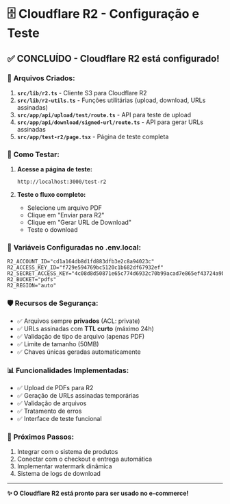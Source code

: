 # 🗄️ Cloudflare R2 - Configuração e Teste

## ✅ **CONCLUÍDO - Cloudflare R2 está configurado!**

### 📁 **Arquivos Criados:**

1. **`src/lib/r2.ts`** - Cliente S3 para Cloudflare R2
2. **`src/lib/r2-utils.ts`** - Funções utilitárias (upload, download, URLs assinadas)
3. **`src/app/api/upload/test/route.ts`** - API para teste de upload
4. **`src/app/api/download/signed-url/route.ts`** - API para gerar URLs assinadas
5. **`src/app/test-r2/page.tsx`** - Página de teste completa

### 🧪 **Como Testar:**

1. **Acesse a página de teste:**
   ```
   http://localhost:3000/test-r2
   ```

2. **Teste o fluxo completo:**
   - Selecione um arquivo PDF
   - Clique em "Enviar para R2"
   - Clique em "Gerar URL de Download"
   - Teste o download

### 🔑 **Variáveis Configuradas no .env.local:**

```env
R2_ACCOUNT_ID="cd1a164db8d1fd883dfb3e2c8a94023c"
R2_ACCESS_KEY_ID="f729e594769bc5120c1b682df67932ef"
R2_SECRET_ACCESS_KEY="4c08d8d50871e65c774d6932c70b99acad7e865ef43724a9bdaf78145d2f172a"
R2_BUCKET="pdfs"
R2_REGION="auto"
```

### 🛡️ **Recursos de Segurança:**

- ✅ Arquivos sempre **privados** (ACL: private)
- ✅ URLs assinadas com **TTL curto** (máximo 24h)
- ✅ Validação de tipo de arquivo (apenas PDF)
- ✅ Limite de tamanho (50MB)
- ✅ Chaves únicas geradas automaticamente

### 📊 **Funcionalidades Implementadas:**

- ✅ Upload de PDFs para R2
- ✅ Geração de URLs assinadas temporárias
- ✅ Validação de arquivos
- ✅ Tratamento de erros
- ✅ Interface de teste funcional

### 🚀 **Próximos Passos:**

1. Integrar com o sistema de produtos
2. Conectar com o checkout e entrega automática
3. Implementar watermark dinâmica
4. Sistema de logs de download

---

**✨ O Cloudflare R2 está pronto para ser usado no e-commerce!**